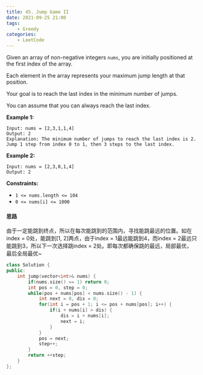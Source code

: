 ```yaml
---
title: 45. Jump Game II
date: 2021-09-25 21:00
tags:
    - Greedy
categories:
    - LeetCode
---
```


Given an array of non-negative integers `nums`, you are initially positioned at the first index of the array.

Each element in the array represents your maximum jump length at that position.

Your goal is to reach the last index in the minimum number of jumps.

You can assume that you can always reach the last index.

**Example 1:**

```
Input: nums = [2,3,1,1,4]
Output: 2
Explanation: The minimum number of jumps to reach the last index is 2. Jump 1 step from index 0 to 1, then 3 steps to the last index.
```

**Example 2:**

```
Input: nums = [2,3,0,1,4]
Output: 2
```

**Constraints:**

- `1 <= nums.length <= 104`
- `0 <= nums[i] <= 1000`

#### 思路

由于一定能跳到终点，所以在每次能跳到的范围内，寻找能跳最远的位置。如在index = 0处，能跳到[1, 2]两点，由于index = 1最远能跳到4，而index = 2最远只能跳到3，所以下一次选择跳index = 2处。即每次都确保跳的最远，局部最优，最后全局最优~

```c++
class Solution {
public:
    int jump(vector<int>& nums) {
        if(nums.size() == 1) return 0;
        int pos = 0, step = 0;
        while(pos + nums[pos] < nums.size() - 1) {
            int next = 0, dis = 0;
            for(int i = pos + 1; i <= pos + nums[pos]; i++) {
                if(i + nums[i] > dis) {
                    dis = i + nums[i];
                    next = i;
                }
            }
            pos = next;
            step++;
        }
        return ++step;
    }
};
```


